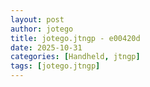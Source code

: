 ```yaml
---
layout: post
author: jotego
title: jotego.jtngp - e00420d
date: 2025-10-31
categories: [Handheld, jtngp]
tags: [jotego.jtngp]
---
```


